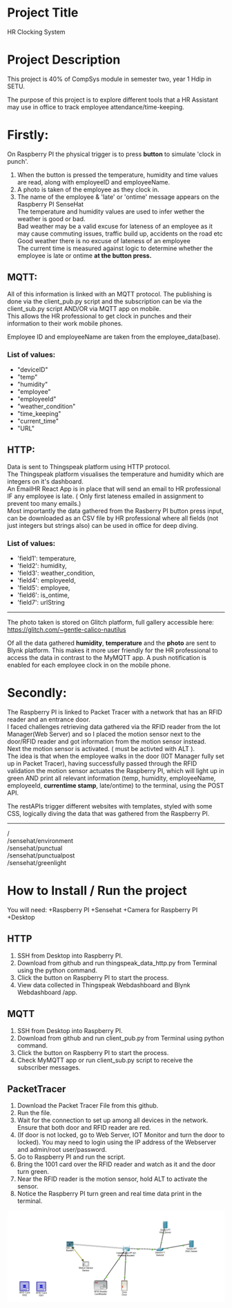 # Project Title
 HR Clocking System

# Project Description 
This project is 40% of CompSys module in semester two, year 1 Hdip in SETU. 

The purpose of this project is to explore different tools that a HR Assistant may use in office to track employee attendance/time-keeping. <br>

# Firstly: <br>
On Raspberry PI the physical trigger is to press **button** to simulate 'clock in punch'. <br>
1. When the button is pressed the temperature, humidity and time values are read, along with employeeID and employeeName.
2. A photo is taken of the employee as they clock in.  
3. The name of the employee & 'late' or 'ontime' message appears on the Raspberry PI SenseHat <br>
The temperature and humidity values are used to infer wether the weather is good or bad. <br>
Bad weather may be a valid excuse for lateness of an employee as it may cause commuting issues, traffic build up, accidents on the road etc <br>
Good weather there is no excuse of lateness of an employee <br>
The current time is measured against logic to determine whether the employee is late or ontime **at the button press.**<br>

## MQTT:
All of this information is linked with an MQTT protocol. The publishing is done via the client_pub.py script and the subscription can be via the client_sub.py script AND/OR via MQTT app on mobile. <br>
This allows the HR professional to get clock in punches and their information to their work mobile phones. <br>

Employee ID and employeeName are taken from the employee_data(base). <br>

### List of values:
+ "deviceID" 
+ "temp"
+ "humidity"
+ "employee"
+ "employeeId"
+ "weather_condition"
+ "time_keeping" 
+ "current_time"
+ "URL" 


## HTTP:
Data is sent to Thingspeak platform using HTTP protocol. <br>
The Thingspeak platform visualises the temperature and humidity which are integers on it's dashboard.<br>
An EmailHR React App is in place that will send an email to HR professional IF any employee is late. ( Only first lateness emailed in assignment to prevent too many emails.)<br>
Most importantly the data gathered from the Rasberry PI button press input, can be downloaded as an CSV file by HR professional where all fields (not just integers but strings also) can be used in office for deep diving.  <br>

### List of values:

+ 'field1': temperature,
+ 'field2': humidity,
+ 'field3': weather_condition,
+ 'field4': employeeId,
+ 'field5': employee,
+ 'field6': is_ontime, 
+ 'field7': urlString

***

The photo taken is stored on Glitch platform, full gallery accessible here: <br> https://glitch.com/~gentle-calico-nautilus

Of all the data gathered **humidity**, **temperature** and the **photo** are sent to Blynk platform. This makes it more user friendly for the HR professional to access the data in contrast to the MyMQTT app. 
A push notification is enabled for each employee clock in on the mobile phone. 

# Secondly: <br>
The Raspberry PI is linked to Packet Tracer with a network that has an RFID reader and an entrance door. <br>
I faced challenges retrieving data gathered via the RFID reader from the Iot Manager(Web Server) and so I placed the motion sensor next to the door/RFID reader and got information from the motion sensor instead. <br>
Next the motion sensor is activated. ( must be activted with ALT ).<br>
The idea is that when the employee walks in the door (IOT Manager fully set up in Packet Tracer), having successfully passed through the RFID validation the motion sensor actuates the Raspberry PI, which will light up in green AND print all relevant information (temp, humidity, employeeName, employeeId, **currentime stamp**, late/ontime) to the terminal, using the POST API. <br>

The restAPIs trigger different websites with templates, styled with some CSS, logically diving the data that was gathered from the Raspberry PI.<br>
***
/<br>
/sensehat/environment<br>
/sensehat/punctual<br>
/sensehat/punctualpost<br>
/sensehat/greenlight<br>

# How to Install / Run the project

You will need:
+Raspberry PI
+Sensehat
+Camera for Raspberry PI
+Desktop

## HTTP

1. SSH from Desktop into Raspberry PI. 
2. Download from github and run thingspeak_data_http.py from Terminal using the python command.
3. Click the button on Raspberry PI to start the process.
4. View data collected in Thingspeak Webdashboard and Blynk Webdashboard /app. 

## MQTT

1. SSH from Desktop into Raspberry PI. 
2. Download from github and run client_pub.py from Terminal using python command.
3. Click the button on Raspberry PI to start the process.
4. Check MyMQTT app or run client_sub.py script to receive the subscriber messages. 

## PacketTracer

1. Download the Packet Tracer File from this github.
2. Run the file.
3. Wait for the connection to set up among all devices in the network. Ensure that both door and RFID reader are red. 
4. (If door is not locked, go to Web Server, IOT Monitor and turn the door to locked). You may need to login using the IP address of the Webserver and admin/root user/password.
5. Go to Raspberry PI and run the script.
5. Bring the 1001 card over the RFID reader and watch as it and the door turn green.
6. Near the RFID reader is the motion sensor, hold ALT to activate the sensor. 
7. Notice the Raspberry PI turn green and real time data print in the terminal. 


![alt text](https://github.com/nilanoemi25/CompSysProject/blob/main/Miscellaneous/Img/packetTracer.PNG "For step 4") 